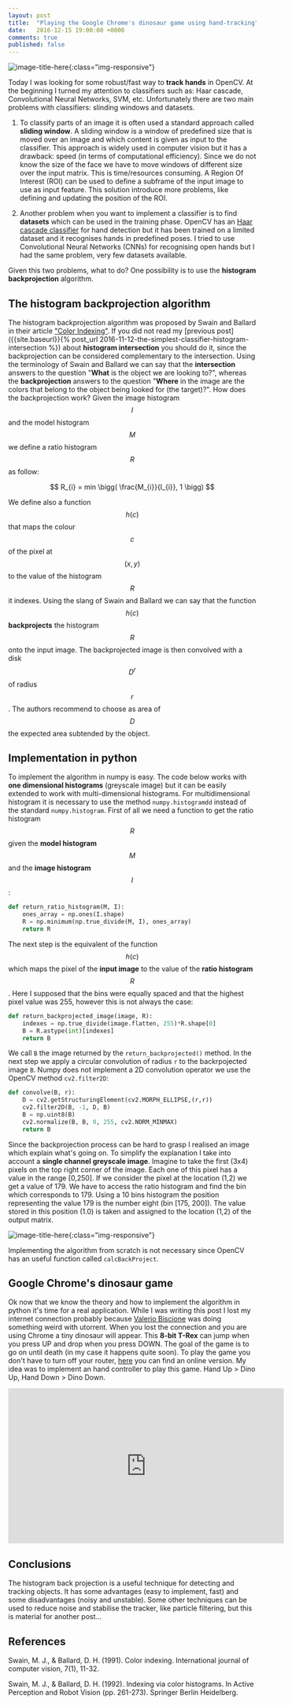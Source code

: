 ```yaml
---
layout: post
title:  "Playing the Google Chrome's dinosaur game using hand-tracking"
date:   2016-12-15 19:00:00 +0000
comments: true
published: false
---
```


![image-title-here]({{site.baseurl}}/images/dinosaur_backprojection_hand_tracking.png){:class="img-responsive"}

Today I was looking for some robust/fast way to **track hands** in OpenCV. At the beginning I turned my attention to classifiers such as: Haar cascade, Convolutional Neural Networks, SVM, etc. Unfortunately there are two main problems with classifiers: slinding windows and datasets.

1. To classify parts of an image it is often used a standard approach called **sliding window**. A sliding window is a window of predefined size that is moved over an image and which content is given as input to the classifier. This approach is widely used in computer vision but it has a drawback: speed (in terms of computational efficiency). Since we do not know the size of the face we have to move windows of different size over the input matrix. This is time/resources consuming. A Region Of Interest (ROI) can be used to define a subframe of the input image to use as input feature. This solution introduce more problems, like defining and updating the position of the ROI.

2. Another problem when you want to implement a classifier is to find **datasets** which can be used in the training phase. OpenCV has an [Haar cascade classifier](http://docs.opencv.org/2.4/modules/objdetect/doc/cascade_classification.html) for hand detection but it has been trained on a limited dataset and it recognises hands in predefined poses. I tried to use Convolutional Neural Networks (CNNs) for recognising open hands but I had the same problem, very few datasets available.

Given this two problems, what to do? One possibility is to use the **histogram backprojection** algorithm.


The histogram backprojection algorithm
---------------------------------------

The histogram backprojection algorithm was proposed by Swain and Ballard in their article ["Color Indexing"](http://link.springer.com/article/10.1007/BF00130487). If you did not read my [previous post]({{site.baseurl}}{% post_url 2016-11-12-the-simplest-classifier-histogram-intersection %}) about **histogram intersection** you should do it, since the backprojection can be considered complementary to the intersection. Using the terminology of Swain and Ballard we can say that the **intersection** answers to the question "**What** is the object we are looking to?", whereas the **backprojection** answers to the question "**Where** in the image are the colors that belong to the object being looked for (the target)?". How does the backprojection work? Given the image histogram $$ I $$ and the model histogram $$ M $$ we define a ratio histogram $$ R $$ as follow:

$$ R_{i} = min \bigg( \frac{M_{i}}{I_{i}}, 1 \bigg) $$

We define also a function $$ h(c) $$ that maps the colour $$ c $$ of the pixel at $$ (x, y) $$ to the value of the histogram $$ R $$ it indexes. Using the slang of Swain and Ballard we can say that the function $$ h(c) $$ **backprojects** the histogram $$ R $$ onto the input image. The backprojected image is then convolved with a disk $$ D^{r} $$ of radius $$ r $$. The authors recommend to choose as area of $$ D $$ the expected area subtended by the object.

Implementation in python
---------------------------------------------------------------
To implement the algorithm in numpy is easy. The code below works with **one dimensional histograms** (greyscale image) but it can be easily extended to work with multi-dimensional histograms. For multidimensional histogram it is necessary to use the method `numpy.histogramdd` instead of the standard `numpy.histogram`. First of all we need a function to get the ratio histogram $$ R $$ given the **model histogram** $$ M $$ and the **image histogram** $$ I $$:

```python
def return_ratio_histogram(M, I):
    ones_array = np.ones(I.shape)
    R = np.minimum(np.true_divide(M, I), ones_array)
    return R
```

The next step is the equivalent of the function $$ h(c) $$ which maps the pixel of the **input image** to the value of the **ratio histogram** $$ R $$. Here I supposed that the bins were equally spaced and that the highest pixel value was 255, however this is not always the case:

```python
def return_backprojected_image(image, R):
    indexes = np.true_divide(image.flatten, 255)*R.shape[0]
    B = R.astype(int)[indexes]
    return B
```
We call `B` the image returned by the `return_backprojected()` method.
In the next step we apply a circular convolution of radius `r` to the backrpojected image `B`. Numpy does not implement a 2D convolution operator we use the OpenCV method `cv2.filter2D`:

```python
def convolve(B, r):
    D = cv2.getStructuringElement(cv2.MORPH_ELLIPSE,(r,r))
    cv2.filter2D(B, -1, D, B)
    B = np.uint8(B)
    cv2.normalize(B, B, 0, 255, cv2.NORM_MINMAX)
    return B
```

Since the backprojection process can be hard to grasp I realised an image which explain what's going on. To simplify the explanation I take into account a **single channel greyscale image**. Imagine to take the first (3x4) pixels on the top right corner of the image. Each one of this pixel has a value in the range [0,250]. If we consider the pixel at the location (1,2) we get a value of 179. We have to access the ratio histogram and find the bin which corresponds to 179. Using a 10 bins histogram the position representing the value 179 is the number eight (bin [175, 200]). The value stored in this position (1.0) is taken and assigned to the location (1,2) of the output matrix.

![image-title-here]({{site.baseurl}}/images/backprojection_figure.png){:class="img-responsive"}

Implementing the algorithm from scratch is not necessary since OpenCV has an useful function called `calcBackProject`.

Google Chrome's dinosaur game
----------------------------------

Ok now that we know the theory and how to implement the algorithm in python it's time for a real application. While I was writing this post I lost my internet connection probably because [Valerio Biscione](http://valeriobiscione.com/) was doing something weird with utorrent. When you lost the connection and you are using Chrome a tiny dinosaur will appear. This **8-bit T-Rex** can jump when you press UP and drop when you press DOWN. The goal of the game is to go on until death (in my case it happens quite soon). To play the game you don't have to turn off your router, [here](http://apps.thecodepost.org/trex/trex.html) you can find an online version. My idea was to implement an hand controller to play this game. Hand Up > Dino Up, Hand Down > Dino Down. 

<div style="text-align: center;">
<iframe width="560" height="315" src="https://www.youtube.com/embed/eoUOkV5vVpU" frameborder="0" allowfullscreen></iframe>
</div>

Conclusions
------------

The histogram back projection is a useful technique for detecting and tracking objects. It has some advantages (easy to implement, fast) and some disadvantages (noisy and unstable). Some other techniques can be used to reduce noise and stabilise the tracker, like particle filtering, but this is material for another post...

References
------------

Swain, M. J., & Ballard, D. H. (1991). Color indexing. International journal of computer vision, 7(1), 11-32.

Swain, M. J., & Ballard, D. H. (1992). Indexing via color histograms. In Active Perception and Robot Vision (pp. 261-273). Springer Berlin Heidelberg.


